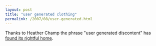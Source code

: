 ```yaml
---
layout: post
title: "user generated clothing"
permalink: /2007/08/user-generated.html
---
```


Thanks to Heather Champ the phrase "user generated discontent" has [found its rightful home](http://flickr.com/photos/heather/976689760/).

